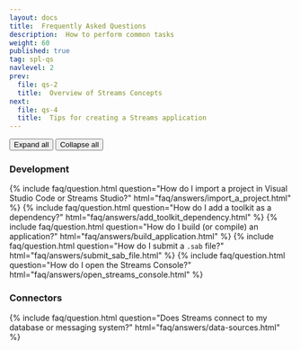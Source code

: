 ```yaml
---
layout: docs
title:  Frequently Asked Questions
description:  How to perform common tasks
weight: 60
published: true
tag: spl-qs
navlevel: 2
prev:
  file: qs-2
  title:  Overview of Streams Concepts
next:
  file: qs-4
  title:  Tips for creating a Streams application
---
```


<div class="btn-group faq-btn-group" role="group">
  <button type="button" class="btn btn-default faq-expand-all">Expand all</button>
  <button type="button" class="btn btn-default faq-collapse-all">Collapse all</button>
</div>

### Development

<div class="list-group">
  {% include faq/question.html question="How do I import a project in Visual Studio Code or Streams Studio?" html="faq/answers/import_a_project.html" %}
  {% include faq/question.html question="How do I add a toolkit as a dependency?" html="faq/answers/add_toolkit_dependency.html" %}
  {% include faq/question.html question="How do I build (or compile) an application?" html="faq/answers/build_application.html" %}
  {% include faq/question.html question="How do I submit a <code>.sab</code> file?" html="faq/answers/submit_sab_file.html" %}
  {% include faq/question.html question="How do I open the Streams Console?" html="faq/answers/open_streams_console.html" %}
</div>

### Connectors

<div class="list-group">
  {% include faq/question.html question="Does Streams connect to my database or messaging system?" html="faq/answers/data-sources.html" %}
</div>
